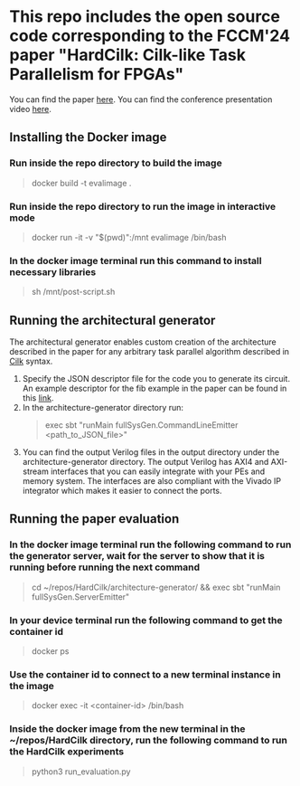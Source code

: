 # This repo includes the open source code corresponding to the FCCM'24 paper "HardCilk: Cilk-like Task Parallelism for FPGAs" 

You can find the paper [here](https://www.epfl.ch/labs/lap/wp-content/uploads/2024/05/ShahawyMay24-HardCilk-Cilk-like-Task-Parallelism-for-FPGAs-FCCM.pdf).
You can find the conference presentation video [here](https://youtu.be/1EjEUD5sPpg).

## Installing the Docker image
### Run inside the repo directory to build the image
>docker build -t evalimage .

### Run inside the repo directory to run the image in interactive mode
>docker run -it -v "$(pwd)":/mnt evalimage /bin/bash

### In the docker image terminal run this command to install necessary libraries
>sh /mnt/post-script.sh 

## Running the architectural generator
The architectural generator enables custom creation of the architecture described in the paper for any arbitrary task parallel algorithm described in [Cilk](https://dl.acm.org/doi/10.1145/209937.209958) syntax. 
1. Specify the JSON descriptor file for the code you to generate its circuit. An example descriptor for the fib example in the paper can be found in this [link](https://github.com/Mahfouz-z/HardCilk/blob/main/architecture-generator/taskDescriptors/fibonacci.json).
2. In the architecture-generator directory run:
   > exec sbt "runMain fullSysGen.CommandLineEmitter <path_to_JSON_file>"
3. You can find the output Verilog files in the output directory under the architecture-generator directory. The output Verilog has AXI4 and AXI-stream interfaces that you can easily integrate with your PEs and memory system. The interfaces are also compliant with the Vivado IP integrator which makes it easier to connect the ports.

## Running the paper evaluation
### In the docker image terminal run the following command to run the generator server, wait for the server to show that it is running before running the next command
>cd ~/repos/HardCilk/architecture-generator/ && exec sbt "runMain fullSysGen.ServerEmitter"

### In your device terminal run the following command to get the container id
>docker ps

### Use the container id to connect to a new terminal instance in the image 
> docker exec -it \<container-id\> /bin/bash


### Inside the docker image from the new terminal in the ~/repos/HardCilk directory, run the following command to run the HardCilk experiments
>python3 run_evaluation.py

